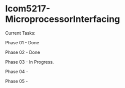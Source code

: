 Icom5217-MicroprocessorInterfacing
==================================

Current Tasks:

Phase 01 - Done

Phase 02 - Done

Phase 03 - In Progress.

Phase 04 - 

Phase 05 -


